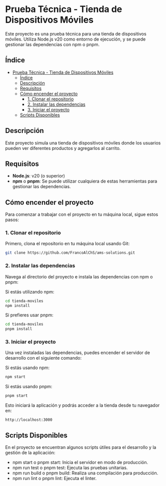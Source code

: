 # Prueba Técnica - Tienda de Dispositivos Móviles

Este proyecto es una prueba técnica para una tienda de dispositivos móviles. Utiliza Node.js v20 como entorno de ejecución, y se puede gestionar las dependencias con npm o pnpm.

## Índice

- [Prueba Técnica - Tienda de Dispositivos Móviles](#prueba-técnica---tienda-de-dispositivos-móviles)
  - [Índice](#índice)
  - [Descripción](#descripción)
  - [Requisitos](#requisitos)
  - [Cómo encender el proyecto](#cómo-encender-el-proyecto)
    - [1. Clonar el repositorio](#1-clonar-el-repositorio)
    - [2. Instalar las dependencias](#2-instalar-las-dependencias)
    - [3. Iniciar el proyecto](#3-iniciar-el-proyecto)
  - [Scripts Disponibles](#scripts-disponibles)

## Descripción

Este proyecto simula una tienda de dispositivos móviles donde los usuarios pueden ver diferentes productos y agregarlos al carrito.

## Requisitos

- **Node.js**: v20 (o superior)
- **npm** o **pnpm**: Se puede utilizar cualquiera de estas herramientas para gestionar las dependencias.

## Cómo encender el proyecto

Para comenzar a trabajar con el proyecto en tu máquina local, sigue estos pasos:

### 1. Clonar el repositorio

Primero, clona el repositorio en tu máquina local usando Git:

```bash
git clone https://github.com/FrancoAlChS/ams-solutions.git
```

### 2. Instalar las dependencias

Navega al directorio del proyecto e instala las dependencias con npm o pnpm:

Si estás utilizando npm:

```bash
cd tienda-moviles
npm install
```

Si prefieres usar pnpm:

```bash
cd tienda-moviles
pnpm install
```

### 3. Iniciar el proyecto

Una vez instaladas las dependencias, puedes encender el servidor de desarrollo con el siguiente comando:

Si estás usando npm:

```bash
npm start
```

Si estás usando pnpm:

```bash
pnpm start
```

Esto iniciará la aplicación y podrás acceder a la tienda desde tu navegador en:

```arduino
http://localhost:3000
```

## Scripts Disponibles

En el proyecto se encuentran algunos scripts útiles para el desarrollo y la gestión de la aplicación:

- npm start o pnpm start: Inicia el servidor en modo de producción.
- npm run test o pnpm test: Ejecuta las pruebas unitarias.
- npm run build o pnpm build: Realiza una compilación para producción.
- npm run lint o pnpm lint: Ejecuta el linter.
